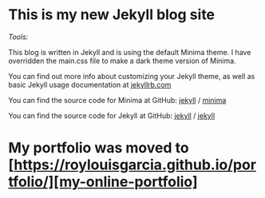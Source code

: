 # This is my new Jekyll blog site

_Tools:_

This blog is written in Jekyll and is using the default Minima theme. I have overridden the main.css file to make a dark theme version of Minima.

You can find out more info about customizing your Jekyll theme, as well as basic Jekyll usage documentation at [jekyllrb.com](https://jekyllrb.com/)

You can find the source code for Minima at GitHub:
[jekyll][jekyll-organization] /
[minima](https://github.com/jekyll/minima)

You can find the source code for Jekyll at GitHub:
[jekyll][jekyll-organization] /
[jekyll](https://github.com/jekyll/jekyll)


# My portfolio was moved to [https://roylouisgarcia.github.io/portfolio/][my-online-portfolio]


[my-online-portfolio]: https://roylouisgarcia.github.io/portfolio/
[jekyll-organization]: https://github.com/jekyll
